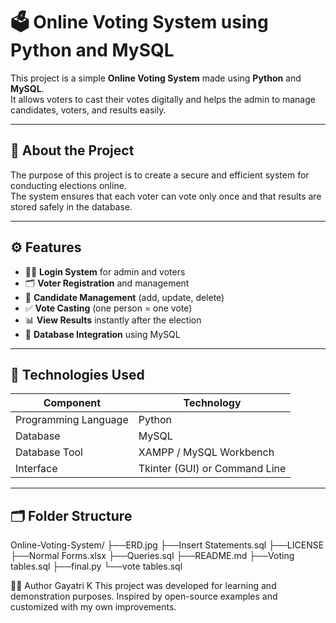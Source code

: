 # 🗳️ Online Voting System using Python and MySQL

This project is a simple **Online Voting System** made using **Python** and **MySQL**.  
It allows voters to cast their votes digitally and helps the admin to manage candidates, voters, and results easily.

---

## 📘 About the Project

The purpose of this project is to create a secure and efficient system for conducting elections online.  
The system ensures that each voter can vote only once and that results are stored safely in the database.

---

## ⚙️ Features

- 🧑‍💻 **Login System** for admin and voters  
- 🗂️ **Voter Registration** and management  
- 🧾 **Candidate Management** (add, update, delete)  
- ✅ **Vote Casting** (one person = one vote)  
- 📊 **View Results** instantly after the election  
- 💾 **Database Integration** using MySQL  

---

## 🧠 Technologies Used

| Component | Technology |
|------------|-------------|
| Programming Language | Python |
| Database | MySQL |
| Database Tool | XAMPP / MySQL Workbench |
| Interface | Tkinter (GUI) or Command Line |

---

## 🗂️ Folder Structure

Online-Voting-System/
├──ERD.jpg
├──Insert Statements.sql
├──LICENSE
├──Normal Forms.xlsx
├──Queries.sql
├──README.md
├──Voting tables.sql
├──final.py
└──vote tables.sql

👩‍💻 Author
Gayatri K
 This project was developed for learning and demonstration purposes.
 Inspired by open-source examples and customized with my own improvements.
